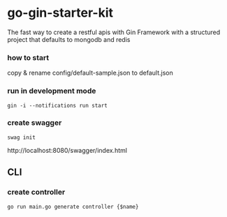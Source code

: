 # go-gin-starter-kit
The fast way to create a restful apis with Gin Framework with a structured project that defaults to mongodb and redis 

### how to start

copy & rename config/default-sample.json to default.json

### run in development mode
```
gin -i --notifications run start
```

### create swagger 
```
swag init
```
 http://localhost:8080/swagger/index.html

## CLI

### create controller
```
go run main.go generate controller {$name}     
```